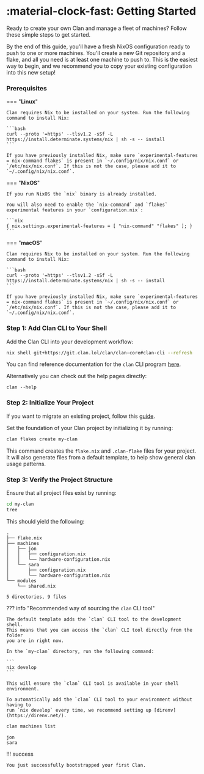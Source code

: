 # :material-clock-fast: Getting Started

Ready to create your own Clan and manage a fleet of machines? Follow these simple steps to get started.

By the end of this guide, you'll have a fresh NixOS configuration ready to push to one or more machines. You'll create a new Git repository and a flake, and all you need is at least one machine to push to. This is the easiest way to begin, and we recommend you to copy your existing configuration into this new setup!


### Prerequisites

=== "**Linux**"

    Clan requires Nix to be installed on your system. Run the following command to install Nix:

    ```bash
    curl --proto '=https' --tlsv1.2 -sSf -L https://install.determinate.systems/nix | sh -s -- install
    ```

    If you have previously installed Nix, make sure `experimental-features = nix-command flakes` is present in `~/.config/nix/nix.conf` or `/etc/nix/nix.conf`. If this is not the case, please add it to `~/.config/nix/nix.conf`.

=== "**NixOS**"

    If you run NixOS the `nix` binary is already installed.

    You will also need to enable the `nix-command` and `flakes` experimental features in your `configuration.nix`:

    ```nix
    { nix.settings.experimental-features = [ "nix-command" "flakes" ]; }
    ```

=== "**macOS**"

    Clan requires Nix to be installed on your system. Run the following command to install Nix:

    ```bash
    curl --proto '=https' --tlsv1.2 -sSf -L https://install.determinate.systems/nix | sh -s -- install
    ```

    If you have previously installed Nix, make sure `experimental-features = nix-command flakes` is present in `~/.config/nix/nix.conf` or `/etc/nix/nix.conf`. If this is not the case, please add it to `~/.config/nix/nix.conf`.

### Step 1: Add Clan CLI to Your Shell

Add the Clan CLI into your development workflow:

```bash
nix shell git+https://git.clan.lol/clan/clan-core#clan-cli --refresh
```

You can find reference documentation for the `clan` CLI program [here](../../reference/cli/index.md).

Alternatively you can check out the help pages directly:
```terminalSession
clan --help
```

### Step 2: Initialize Your Project

If you want to migrate an existing project, follow this [guide](../migrations/migration-guide.md).

Set the foundation of your Clan project by initializing it by running:

```bash
clan flakes create my-clan
```

This command creates the `flake.nix` and `.clan-flake` files for your project.
It will also generate files from a default template, to help show general clan usage patterns.

### Step 3: Verify the Project Structure

Ensure that all project files exist by running:

```bash
cd my-clan
tree
```

This should yield the following:

``` { .console .no-copy }
.
├── flake.nix
├── machines
│   ├── jon
│   │   ├── configuration.nix
│   │   └── hardware-configuration.nix
│   └── sara
│       ├── configuration.nix
│       └── hardware-configuration.nix
└── modules
    └── shared.nix

5 directories, 9 files
```

??? info "Recommended way of sourcing the `clan` CLI tool"

    The default template adds the `clan` CLI tool to the development shell.
    This means that you can access the `clan` CLI tool directly from the folder
    you are in right now.

    In the `my-clan` directory, run the following command:

    ```
    nix develop
    ```

    This will ensure the `clan` CLI tool is available in your shell environment.

    To automatically add the `clan` CLI tool to your environment without having to
    run `nix develop` every time, we recommend setting up [direnv](https://direnv.net/).


```bash
clan machines list
```

``` { .console .no-copy }
jon
sara
```

!!! success

    You just successfully bootstrapped your first Clan.

